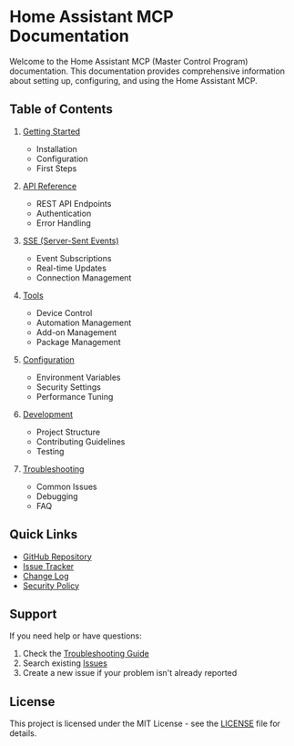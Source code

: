 # Home Assistant MCP Documentation

Welcome to the Home Assistant MCP (Master Control Program) documentation. This documentation provides comprehensive information about setting up, configuring, and using the Home Assistant MCP.

## Table of Contents

1. [Getting Started](./getting-started.md)
   - Installation
   - Configuration
   - First Steps

2. [API Reference](./API.md)
   - REST API Endpoints
   - Authentication
   - Error Handling

3. [SSE (Server-Sent Events)](./SSE_API.md)
   - Event Subscriptions
   - Real-time Updates
   - Connection Management

4. [Tools](./tools/README.md)
   - Device Control
   - Automation Management
   - Add-on Management
   - Package Management

5. [Configuration](./configuration/README.md)
   - Environment Variables
   - Security Settings
   - Performance Tuning

6. [Development](./development/README.md)
   - Project Structure
   - Contributing Guidelines
   - Testing

7. [Troubleshooting](./troubleshooting.md)
   - Common Issues
   - Debugging
   - FAQ

## Quick Links

- [GitHub Repository](https://github.com/yourusername/homeassistant-mcp)
- [Issue Tracker](https://github.com/yourusername/homeassistant-mcp/issues)
- [Change Log](./CHANGELOG.md)
- [Security Policy](./SECURITY.md)

## Support

If you need help or have questions:

1. Check the [Troubleshooting Guide](./troubleshooting.md)
2. Search existing [Issues](https://github.com/yourusername/homeassistant-mcp/issues)
3. Create a new issue if your problem isn't already reported

## License

This project is licensed under the MIT License - see the [LICENSE](../LICENSE) file for details. 